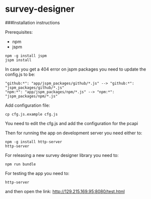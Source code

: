 # survey-designer


###Installation instructions

Prerequisites:
- npm
- jspm

```
npm -g install jspm
jspm install
```
In case you get a 404 error on jspm packages you need to update the config.js to be:

```
"github:*": "app/jspm_packages/github/*.js" --> "github:*": "jspm_packages/github/*.js"
"npm:*": "app/jspm_packages/npm/*.js" --> "npm:*": "jspm_packages/npm/*.js"
```

Add configuration file:
```
cp cfg.js.example cfg.js
```
You need to edit the cfg.js and add the configuration for the pcapi


Then for running the app on development server you need either to:

```
npm -g install http-server
http-server
```

For releasing a new survey designer library you need to:

```
npm run bundle
```

For testing the app you need to:
```
http-server
```

and then open the link:
http://129.215.169.95:8080/test.html
